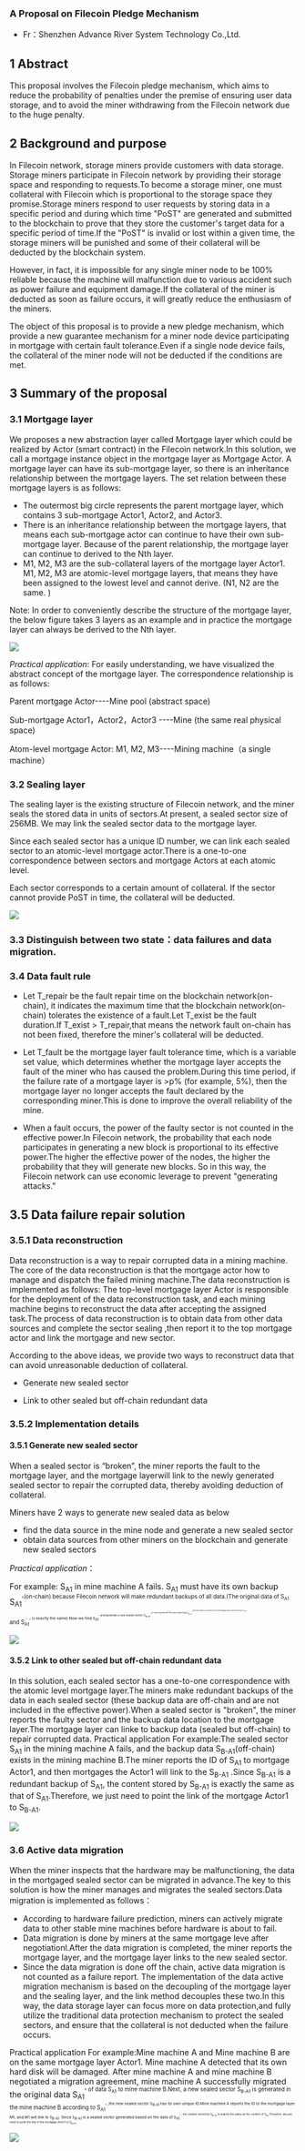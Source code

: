 ### A Proposal on Filecoin Pledge Mechanism



- Fr：Shenzhen Advance River System Technology Co.,Ltd.



## 1 Abstract
This proposal involves the Filecoin pledge mechanism, which aims to reduce the probability of  penalties under the premise of ensuring user data storage, and to avoid the miner withdrawing from the Filecoin network due to the huge penalty.



## 2 Background and purpose
In Filecoin network, storage miners provide customers with data storage. Storage miners participate in Filecoin network by providing their storage space and responding to <Put> requests.To become a storage miner, one must collateral with Filecoin which is proportional to the storage space they promise.Storage miners respond to user requests by storing data in a specific period and during which time "PoST" are generated and submitted to the blockchain to prove that they store the customer's target data for a specific period of time.If the "PoST" is invalid or lost within a given time, the storage miners will be punished and some of their collateral will be deducted by the blockchain system.

However, in fact, it is impossible for any single miner node to be 100% reliable because the machine will malfunction due to various accident such as  power failure and equipment  damage.If the collateral of the miner is deducted as soon as failure occurs, it will greatly reduce the enthusiasm of the miners.

The object of this proposal is to provide a new pledge mechanism, which provide a new guarantee mechanism for a miner node device participating in mortgage with certain fault tolerance.Even if a single node device fails, the collateral of the miner node will not be deducted if the conditions are met.

## 3 Summary of the proposal

### 3.1 Mortgage layer

We proposes a new abstraction layer called Mortgage layer which could be realized by Actor (smart contract) in the Filecoin network.In this solution, we call a mortgage instance object in the mortgage layer as Mortgage Actor. A mortgage layer can have its sub-mortgage layer, so there is an inheritance relationship between the mortgage layers. The set relation between these mortgage layers is as follows:


- The outermost big circle represents the parent mortgage layer, which contains 3 sub-mortgage Actor1, Actor2, and Actor3.
- There is an inheritance relationship between the mortgage layers, that means each sub-mortgage actor can continue to have their own sub-mortgage layer. Because of the parent relationship, the mortgage layer can continue to derived to the Nth layer.
- M1, M2, M3 are the sub-collateral layers of the mortgage layer Actor1. M1, M2, M3 are atomic-level mortgage layers, that means they have been assigned to the lowest level and cannot derive. (N1, N2 are the same. )

Note: In order to conveniently describe the structure of the mortgage layer, the below figure takes 3 layers as an example and  in practice the mortgage layer can always be derived to the Nth layer.



![](img/1.png)



*Practical application*: For easily understanding, we have  visualized the abstract concept of the mortgage layer. The correspondence relationship is as follows:

Parent mortgage Actor----Mine pool (abstract space)

Sub-mortgage Actor1，Actor2，Actor3 ----Mine (the same real physical space)

Atom-level mortgage Actor: M1, M2, M3----Mining machine（a single machine）





### 3.2 Sealing layer

The sealing layer is the existing structure of Filecoin network, and the miner seals the stored data in units of sectors.At present, a sealed sector size of 256MB. We may link the sealed sector data to the mortgage layer.

Since each sealed sector has a unique ID number, we can link each sealed sector to an atomic-level mortgage actor.There is a one-to-one correspondence between sectors and mortgage Actors at each atomic level.

Each sector corresponds to a certain amount of collateral. If the sector cannot provide PoST in time, the collateral will be deducted.

![](img/2.png)



### 3.3 Distinguish between two state：data failures and data migration.



  

###  3.4 Data fault rule 



- Let T_repair be the fault repair time on the blockchain network(on-chain), it indicates the maximum time that the blockchain network(on-chain) tolerates the existence of a fault.Let T_exist be the fault duration.If T_exist > T_repair,that means the network fault on-chain has not been fixed, therefore the miner's collateral will be deducted.

- Let T_fault be the mortgage layer fault tolerance time, which is a variable set value, which determines whether the mortgage layer accepts the fault of the miner who has caused the problem.During this time period, if the failure rate of a mortgage layer is >p% (for example, 5%), then the mortgage layer no longer accepts the fault declared by the corresponding miner.This is done to improve the overall reliability of the mine.

- When a fault occurs, the power of the faulty sector is not counted in the effective power.In Filecoin network, the probability that each node participates in generating a new block is proportional to its effective power.The higher the effective power of the nodes, the higher the probability that they will generate new blocks. So in this way, the Filecoin network can use economic leverage to prevent "generating attacks."



## 3.5 Data failure repair solution

### 3.5.1 Data reconstruction

Data reconstruction is a way to repair corrupted data in a mining machine. The core of the data reconstruction is that the mortgage actor how to manage and dispatch the failed mining machine.The data reconstruction is implemented as follows: The top-level mortgage layer Actor is responsible for the deployment of the data reconstruction task, and each mining machine begins to reconstruct the data after accepting the assigned task.The process of data reconstruction is to obtain data from other data sources and complete the sector sealing ,then report it to the top mortgage actor and link the mortgage and new sector.

According to the above ideas, we provide two ways to reconstruct data that can avoid unreasonable deduction of collateral.

- Generate new sealed sector

- Link to other sealed but off-chain redundant data



### 3.5.2 Implementation details



#### 3.5.1 Generate new sealed sector

When a sealed sector is “broken”, the miner reports the fault to the mortgage layer, and the mortgage layerwill link to the newly generated sealed sector to repair the corrupted data, thereby avoiding deduction of collateral.

Miners have 2 ways to generate new sealed data as below

- find the data source in the mine node and generate a new sealed sector
- obtain data sources from other miners on the blockchain and generate new sealed sectors

*Practical application*：

For example: S<sub>A1</sub>  in mine machine A fails. S<sub>A1</sub> must have its own backup S<sub>A1</sub><sup>'<sup>(on-chain) because Filecoin network will make redundant backups of all data.(The original data of  S<sub>A1</sub>  and S<sub>A1</sub><sup>'<sup> is exactly the same).Now we find   S<sub>A1</sub><sup>'<sup> and generate a new sealed sector S<sub>B-A1</sub><sup>'<sup>  on mine machine B.The new sealed data  S<sub>B-A1</sub><sup>'<sup>   has its own unique ID. We report the ID to the mortgage layer M1, and then link M1 to  S<sub>B-A1</sub><sup>'<sup>  .

![](img/3.png)

#### 3.5.2 Link to other sealed but off-chain redundant data

In this solution, each sealed sector has a one-to-one correspondence with the atomic level mortgage layer.The miners make redundant backups of the data in each sealed sector (these backup data are off-chain and are not included in the effective power).When a sealed sector is "broken", the miner reports the faulty sector and the backup data location to the mortgage layer.The mortgage layer can linke to backup data (sealed but off-chain) to repair corrupted data.
Practical application
For example:The sealed sector S<sub>A1</sub> in the mining machine A fails, and the backup data S<sub>B-A1</sub>(off-chain) exists in the mining machine B.The miner reports the ID of S<sub>A1</sub> to mortgage Actor1, and then mortgages the Actor1 will link to the S<sub>B-A1</sub> .Since  S<sub>B-A1</sub> is a redundant backup of S<sub>A1</sub>, the content stored by S<sub>B-A1</sub> is exactly the same as that of  S<sub>A1</sub>.Therefore, we just need to point the link of the mortgage Actor1 to S<sub>B-A1</sub>.

![](img/4.png)

### 3.6  Active data migration 

When the miner inspects that the hardware may be malfunctioning, the data in the mortgaged sealed sector can be migrated in advance.The key to this solution is how the miner manages and migrates the sealed sectors.Data migration is implemented as follows：
- According to hardware failure prediction, miners can actively migrate data to other stable mine machines before hardware is about to fail.
- Data migration is done by miners at the same mortgage leve after negotiationl.After the data migration is completed, the miner reports the mortgage layer, and the mortgage layer links to the new sealed sector.
- Since the data migration is done off the chain, active data migration is not counted as a failure report.
The implementation of the data active migration mechanism is based on the decoupling of the mortgage layer and the sealing layer, and the link method decouples these two.In this way, the data storage layer can focus more on data protection,and  fully utilize the traditional data protection mechanism to protect the sealed sectors, and ensure that the collateral is not deducted when the failure occurs.

Practical application
For example:Mine machine A and Mine machine B are on the same mortgage layer Actor1.
Mine machine A detected that its own hard disk will be damaged. After mine machine A and mine machine B negotiated a migration agreement, mine machine A successfully migrated the original data  S<sub>A1</sub><sup>'<sup> of data S<sub>A1</sub> to mine machine B.Next, a new sealed sector S<sub>B-A1</sub> is generated in the mine machine B according to S<sub>A1</sub><sup>'<sup> ,the new sealed sector S<sub>B-A1</sub>  has its own unique ID.Mine machine A reports the ID to the mortgage layer M1, and M1 will link to S<sub>B-A1</sub>.
Since   S<sub>B-A1</sub> is a sealed sector generated based on the data of  S<sub>A1</sub><sup>'<sup> , the content stored by  S<sub>B-A1</sub> is exactly the same as the content of S<sub>A1</sub>.Therefore, we just need to point the link of the mortgage Actor1 to S<sub>B-A1</sub>.

![](img/5.png)